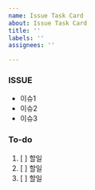 ```yaml
---
name: Issue Task Card
about: Issue Task Card
title: ''
labels: ''
assignees: ''

---
```


### ISSUE

- 이슈1
- 이슈2
- 이슈3

### To-do
1. [ ] 할일
1. [ ] 할일
1. [ ] 할일
